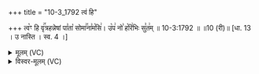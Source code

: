 +++
title = "10-3_1792 त्वं हि"

+++
त्व꣡ꣳ हि वृ꣢꣯त्रहन्नेषां पा꣣ता꣡ सोमा꣢꣯ना꣣म꣡सि꣢। उ꣡प꣢ नो꣣ ह꣡रि꣢भिः सु꣣त꣢म् ॥ 10-3:1792 ॥ ॥10 (री)॥ [धा. 13 । उ नास्ति । स्व. 4 ।]

<details><summary>मूलम् (VC)</summary>

त्व꣡ꣳ हि वृ꣢꣯त्रहन्नेषां पा꣣ता꣡ सोमा꣢꣯ना꣣म꣡सि꣢ । उ꣡प꣢ नो꣣ ह꣡रि꣢भिः सु꣣त꣢म् ॥१७९२॥
</details>

<details><summary>विस्वर-मूलम् (VC)</summary>

त्वꣳ हि वृत्रहन्नेषां पाता सोमानामसि । उप नो हरिभिः सुतम् ॥१७९२॥
</details>